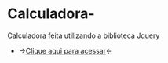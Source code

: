 # Calculadora-
Calculadora feita utilizando a biblioteca Jquery 
* ->[Clique aqui para acessar](https://brunosmeneses.github.io/Calculadora-/)<-
